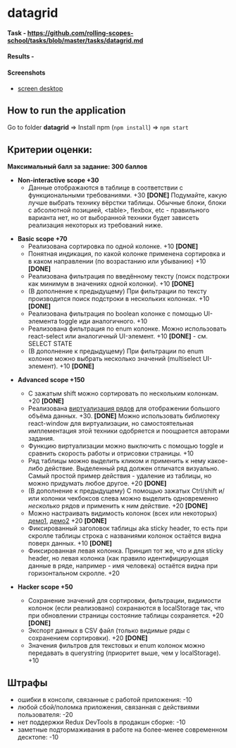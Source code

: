 # datagrid

#### Task - https://github.com/rolling-scopes-school/tasks/blob/master/tasks/datagrid.md
#### Results - 

#### Screenshots

- [screen desktop](http://prntscr.com/rhzii8)

## How to run the application

Go to folder **datagrid** => Install npm (```npm install```) => ```npm start```

## Критерии оценки:  
**Максимальный балл за задание: 300 баллов**  
  
- **Non-interactive scope +30**  
  - Данные отображаются в таблице в соответствии с функциональными требованиями. +30 **[DONE]**
    Подумайте, какую лучше выбрать технику вёрстки таблицы. Обычные блоки, блоки с абсолютной позицией, \<table>, flexbox, etc - правильного варианта нет, но от выборанной техники будет зависеть реализация некоторых из требований ниже.

* **Basic scope +70**  
  - Реализована сортировка по одной колонке. +10 **[DONE]**
  - Понятная индикация, по какой колонке применена сортировка и в каком направлении (по возрастанию или убыванию) +10 **[DONE]**
  - Реализована фильтрация по введённому тексту (поиск подстроки как минимум в значениях одной колонки). +10 **[DONE]**
  - (В дополнение к предыдущему) При фильтрации по тексту производится поиск подстроки в нескольких колонках. +10 **[DONE]**
  - Реализована фильтрация по boolean колонке с помощью UI-элемента toggle иди аналогичного. +10 
  - Реализована фильтрация по enum колонке. Можно использовать react-select или аналогичный UI-элемент. +10 **[DONE]** -  см. SELECT STATE
  - (В дополнение к предыдущему) При фильтрации по enum колонке можно выбрать несколько значений (multiselect UI-элемент). +10 **[DONE]**

- **Advanced scope +150**  
  - С зажатым shift можно сортировать по нескольким колонкам. +20 **[DONE]**
  - Реализована [виртуализация рядов](https://web.dev/virtualize-long-lists-react-window/) для отображении большого объёма данных. +30. **[DONE]**
    Можно использовать библиотеку react-window для виртуализации, но самостоятельная имплементация этой техники одобряется и поощрается авторами задания.
  - Функцию виртуализации можно выключить c помощью toggle и сравнить скорость работы и отрисовки страницы. +10
  - Ряд таблицы можно выделить кликом и применить к нему какое-либо действие. Выделенный ряд должен отличатся визуально. Самый простой пример действия - удаление из таблицы, но можно придумать любое другое. +20 **[DONE]**
  - (В дополнение к предыдущему) С помощью зажатых Ctrl/shift и/или колонки чекбоксов слева можно выделить одновременно *несколько* рядов и применить к ним действие.  +20 **[DONE]**
  - Можно настраивать видимость колонок (всех или некоторых) [демо1](https://www.datatables.net/examples/api/show_hide.html), [демо2](http://filamentgroup.github.io/tablesaw/demo/toggle.html) +20 **[DONE]**
  - Фиксированный заголовок таблицы aka sticky header, то есть при скролле таблицы строка с названиями колонок остаётся видна поверх данных. +10 **[DONE]**
  - Фиксированная левая колонка. Принцип тот же, что и для sticky header, но левая колонка (как правило идентифицирующая данные в ряде, например - имя человека) остаётся видна при горизонтальном скролле. +20 

- **Hacker scope +50**  
  - Сохранение значений для сортировки, фильтрации, видимости колонок (если реализовано) сохранаются в localStorage так, что при обновлении страницы состояние таблицы сохраняется. +20 **[DONE]**
  - Экспорт данных в CSV файл (только видимые ряды с сохранением сортировки). +20 **[DONE]**
  - Значения фильтров для текстовых и enum колонок можно передавать в querystring (приоритет выше, чем у localStorage). +10

## Штрафы  
- ошибки в консоли, связанные с работой приложения: -10  
- любой сбой/поломка приложения, связанная с действиями пользователя: -20  
- нет поддержки Redux DevTools в продакшн сборке: -10
- заметные подтормаживания в работе на более-менее современном десктопе: -10
